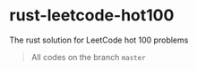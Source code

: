 # rust-leetcode-hot100
The rust solution for LeetCode hot 100 problems
> All codes on the branch `master`
